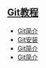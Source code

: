 ## [Git教程](?file=Git教程/00-Git教程 "Git简介")

  * [Git简介](?file=Git教程/01-Git简介 "Git简介")
  * [Git安装](?file=Git教程/02-Git安装 "Git安装")
  * [Git简介](?file=Git教程/01-Git简介 "Git简介")
  * [Git简介](?file=Git教程/01-Git简介 "Git简介")
